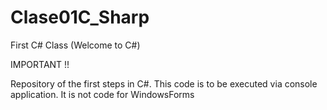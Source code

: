 # Clase01C_Sharp
First C# Class (Welcome to C#)

IMPORTANT !!

Repository of the first steps in C#.
This code is to be executed via console application.
It is not code for WindowsForms
